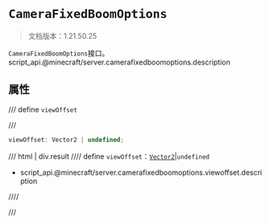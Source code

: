 # `CameraFixedBoomOptions`

> 文档版本：1.21.50.25

`CameraFixedBoomOptions`接口。script_api.@minecraft/server.camerafixedboomoptions.description

## 属性

/// define
`viewOffset`


///

```js
viewOffset: Vector2 | undefined;
```

/// html | div.result
//// define
`viewOffset`：[`Vector2`](./vector2.md)|`undefined`

- script_api.@minecraft/server.camerafixedboomoptions.viewoffset.description


////

///

